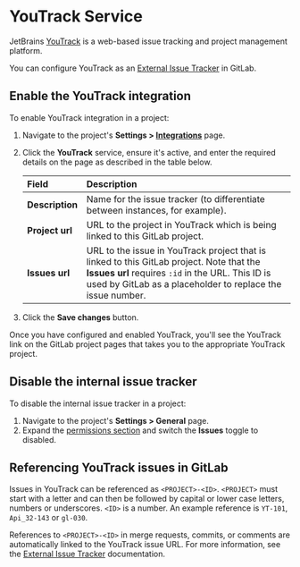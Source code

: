 # YouTrack Service

JetBrains [YouTrack](https://www.jetbrains.com/help/youtrack/standalone/YouTrack-Documentation.html) is a web-based issue tracking and project management platform.

You can configure YouTrack as an [External Issue Tracker](../../../integration/external-issue-tracker.md) in GitLab.

## Enable the YouTrack integration

To enable YouTrack integration in a project:

1. Navigate to the project's **Settings > [Integrations](project_services.md#accessing-the-project-services)** page.
1. Click the **YouTrack** service, ensure it's active, and enter the required details on the page as described in the table below.

    | Field           | Description                                                                                                                                                                                                 |
    |:----------------|:------------------------------------------------------------------------------------------------------------------------------------------------------------------------------------------------------------|
    | **Description** | Name for the issue tracker (to differentiate between instances, for example).                                                                                                                               |
    | **Project url** | URL to the project in YouTrack which is being linked to this GitLab project.                                                                                                                                |
    | **Issues url**  | URL to the issue in YouTrack project that is linked to this GitLab project. Note that the **Issues url** requires `:id` in the URL. This ID is used by GitLab as a placeholder to replace the issue number. |

1. Click the **Save changes** button.

Once you have configured and enabled YouTrack, you'll see the YouTrack link on the GitLab project pages that takes you to the appropriate YouTrack project.

## Disable the internal issue tracker

To disable the internal issue tracker in a project:

1. Navigate to the project's **Settings > General** page.
1. Expand the [permissions section](../settings/index.md#sharing-and-permissions) and switch the **Issues** toggle to disabled.

## Referencing YouTrack issues in GitLab

Issues in YouTrack can be referenced as `<PROJECT>-<ID>`. `<PROJECT>`
must start with a letter and can then be followed by capital or lower case
letters, numbers or underscores. `<ID>` is a number. An example reference is `YT-101`, `Api_32-143` or `gl-030`.

References to `<PROJECT>-<ID>` in merge requests, commits, or comments are automatically linked to the YouTrack issue URL.
For more information, see the [External Issue Tracker](../../../integration/external-issue-tracker.md) documentation.
